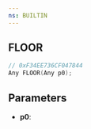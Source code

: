 ```yaml
---
ns: BUILTIN
---
```

## FLOOR

```c
// 0xF34EE736CF047844
Any FLOOR(Any p0);
```

## Parameters
* **p0**:
